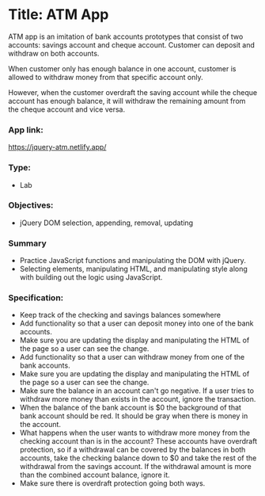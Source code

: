 # Title: ATM App

ATM app is an imitation of bank accounts prototypes that consist of two accounts: savings account and cheque account.
Customer can deposit and withdraw on both accounts. 

When customer only has enough balance in one account, customer is allowed to withdraw money from that specific account only. 

However, when the customer overdraft the saving account while the cheque account has enough balance, it will withdraw the remaining amount from the cheque account and vice versa. 

### App link:

https://jquery-atm.netlify.app/

### Type:
- Lab

### Objectives:
- jQuery DOM selection, appending, removal, updating

### Summary
- Practice JavaScript functions and manipulating the DOM with jQuery.
- Selecting elements, manipulating HTML, and manipulating style along
with building out the logic using JavaScript.

### Specification:

* Keep track of the checking and savings balances somewhere
* Add functionality so that a user can deposit money into one of the bank accounts.
* Make sure you are updating the display and manipulating the HTML of the page
so a user can see the change.
* Add functionality so that a user can withdraw money from one of the bank accounts.
* Make sure you are updating the display and manipulating the HTML of the page
so a user can see the change.
* Make sure the balance in an account can't go negative. If a user tries to
withdraw more money than exists in the account, ignore the transaction.
* When the balance of the bank account is $0 the background of that bank account
should be red. It should be gray when there is money in the account.
* What happens when the user wants to withdraw more money from the checking
account than is in the account? These accounts have overdraft protection, so if
a withdrawal can be covered by the balances in both accounts, take the checking
balance down to $0 and take the rest of the withdrawal from the savings account.
If the withdrawal amount is more than the combined account balance, ignore it.
* Make sure there is overdraft protection going both ways.

